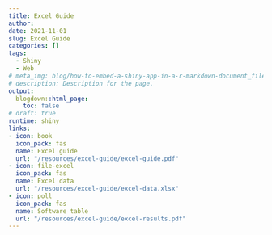 ```yaml
---
title: Excel Guide
author:
date: 2021-11-01
slug: Excel Guide
categories: []
tags:
  - Shiny
  - Web
# meta_img: blog/how-to-embed-a-shiny-app-in-a-r-markdown-document_files/shiny-app-in-blogdown.jpeg
# description: Description for the page.
output:
  blogdown::html_page:
    toc: false
# draft: true
runtime: shiny
links:
- icon: book
  icon_pack: fas
  name: Excel guide
  url: "/resources/excel-guide/excel-guide.pdf"
- icon: file-excel
  icon_pack: fas
  name: Excel data
  url: "/resources/excel-guide/excel-data.xlsx"
- icon: poll
  icon_pack: fas
  name: Software table
  url: "/resources/excel-guide/excel-results.pdf"
---
```

